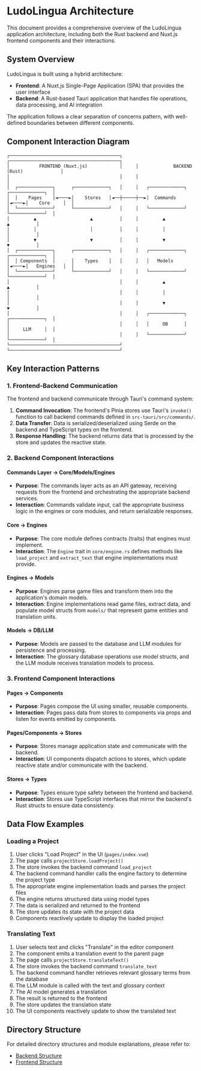 # LudoLingua Architecture

This document provides a comprehensive overview of the LudoLingua application architecture, including both the Rust backend and Nuxt.js frontend components and their interactions.

## System Overview

LudoLingua is built using a hybrid architecture:

- **Frontend**: A Nuxt.js Single-Page Application (SPA) that provides the user interface
- **Backend**: A Rust-based Tauri application that handles file operations, data processing, and AI integration

The application follows a clear separation of concerns pattern, with well-defined boundaries between different components.

## Component Interaction Diagram

```
┌─────────────────────────────────────────┐     ┌─────────────────────────────────────────┐
│           FRONTEND (Nuxt.js)            │     │             BACKEND (Rust)              │
│                                         │     │                                         │
│  ┌─────────────┐      ┌─────────────┐   │     │   ┌─────────────┐      ┌─────────────┐  │
│  │    Pages    │◄────►│    Stores   │◄──┼─────┼──►│  Commands   │◄────►│    Core     │  │
│  └─────────────┘      └─────────────┘   │     │   └─────────────┘      └─────────────┘  │
│         ▲                    ▲          │     │         ▲                    ▲          │
│         │                    │          │     │         │                    │          │
│         ▼                    ▼          │     │         ▼                    ▼          │
│  ┌─────────────┐      ┌─────────────┐   │     │   ┌─────────────┐      ┌─────────────┐  │
│  │ Components  │      │    Types    │   │     │   │   Models    │◄────►│   Engines   │  │
│  └─────────────┘      └─────────────┘   │     │   └─────────────┘      └─────────────┘  │
│                                         │     │         ▲                    ▲          │
│                                         │     │         │                    │          │
│                                         │     │         ▼                    ▼          │
│                                         │     │   ┌─────────────┐      ┌─────────────┐  │
│                                         │     │   │     DB      │      │     LLM     │  │
│                                         │     │   └─────────────┘      └─────────────┘  │
└─────────────────────────────────────────┘     └─────────────────────────────────────────┘
```

## Key Interaction Patterns

### 1. Frontend-Backend Communication

The frontend and backend communicate through Tauri's command system:

1. **Command Invocation**: The frontend's Pinia stores use Tauri's `invoke()` function to call backend commands defined in `src-tauri/src/commands/`.
2. **Data Transfer**: Data is serialized/deserialized using Serde on the backend and TypeScript types on the frontend.
3. **Response Handling**: The backend returns data that is processed by the store and updates the reactive state.

### 2. Backend Component Interactions

#### Commands Layer → Core/Models/Engines

- **Purpose**: The commands layer acts as an API gateway, receiving requests from the frontend and orchestrating the appropriate backend services.
- **Interaction**: Commands validate input, call the appropriate business logic in the engines or core modules, and return serializable responses.

#### Core → Engines

- **Purpose**: The core module defines contracts (traits) that engines must implement.
- **Interaction**: The `Engine` trait in `core/engine.rs` defines methods like `load_project` and `extract_text` that engine implementations must provide.

#### Engines → Models

- **Purpose**: Engines parse game files and transform them into the application's domain models.
- **Interaction**: Engine implementations read game files, extract data, and populate model structs from `models/` that represent game entities and translation units.

#### Models → DB/LLM

- **Purpose**: Models are passed to the database and LLM modules for persistence and processing.
- **Interaction**: The glossary database operations use model structs, and the LLM module receives translation models to process.

### 3. Frontend Component Interactions

#### Pages → Components

- **Purpose**: Pages compose the UI using smaller, reusable components.
- **Interaction**: Pages pass data from stores to components via props and listen for events emitted by components.

#### Pages/Components → Stores

- **Purpose**: Stores manage application state and communicate with the backend.
- **Interaction**: UI components dispatch actions to stores, which update reactive state and/or communicate with the backend.

#### Stores → Types

- **Purpose**: Types ensure type safety between the frontend and backend.
- **Interaction**: Stores use TypeScript interfaces that mirror the backend's Rust structs to ensure data consistency.

## Data Flow Examples

### Loading a Project

1. User clicks "Load Project" in the UI (`pages/index.vue`)
2. The page calls `projectStore.loadProject()`
3. The store invokes the backend command `load_project`
4. The backend command handler calls the engine factory to determine the project type
5. The appropriate engine implementation loads and parses the project files
6. The engine returns structured data using model types
7. The data is serialized and returned to the frontend
8. The store updates its state with the project data
9. Components reactively update to display the loaded project

### Translating Text

1. User selects text and clicks "Translate" in the editor component
2. The component emits a translation event to the parent page
3. The page calls `projectStore.translateText()`
4. The store invokes the backend command `translate_text`
5. The backend command handler retrieves relevant glossary terms from the database
6. The LLM module is called with the text and glossary context
7. The AI model generates a translation
8. The result is returned to the frontend
9. The store updates the translation state
10. The UI components reactively update to show the translated text

## Directory Structure

For detailed directory structures and module explanations, please refer to:

- [Backend Structure](BACKEND_STRUCTURE.md)
- [Frontend Structure](FRONTEND_STRUCTURE.md) 